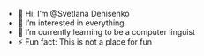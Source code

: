 - 👋 Hi, I’m @Svetlana Denisenko
- 👀 I’m interested in everything
- 🌱 I’m currently learning to be a computer linguist
- ⚡ Fun fact: This is not a place for fun

<!---
Svetlana-Denisenko/Svetlana-Denisenko is a ✨ special ✨ repository because its `README.md` (this file) appears on your GitHub profile.
You can click the Preview link to take a look at your changes.
--->
